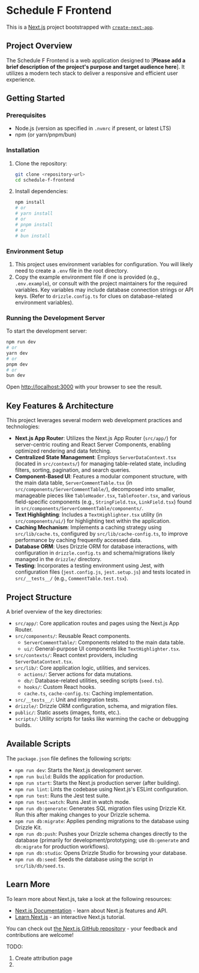 # Schedule F Frontend

This is a [Next.js](https://nextjs.org/) project bootstrapped with [`create-next-app`](https://nextjs.org/docs/app/api-reference/cli/create-next-app).

## Project Overview

The Schedule F Frontend is a web application designed to [**Please add a brief description of the project's purpose and target audience here**]. It utilizes a modern tech stack to deliver a responsive and efficient user experience.

## Getting Started

### Prerequisites

- Node.js (version as specified in `.nvmrc` if present, or latest LTS)
- npm (or yarn/pnpm/bun)

### Installation

1.  Clone the repository:
    ```bash
    git clone <repository-url>
    cd schedule-f-frontend
    ```
2.  Install dependencies:
    ```bash
    npm install
    # or
    # yarn install
    # or
    # pnpm install
    # or
    # bun install
    ```

### Environment Setup

1.  This project uses environment variables for configuration. You will likely need to create a `.env` file in the root directory.
2.  Copy the example environment file if one is provided (e.g., `.env.example`), or consult with the project maintainers for the required variables. Key variables may include database connection strings or API keys.
    (Refer to `drizzle.config.ts` for clues on database-related environment variables).

### Running the Development Server

To start the development server:

```bash
npm run dev
# or
yarn dev
# or
pnpm dev
# or
bun dev
```

Open [http://localhost:3000](http://localhost:3000) with your browser to see the result.

## Key Features & Architecture

This project leverages several modern web development practices and technologies:

*   **Next.js App Router**: Utilizes the Next.js App Router (`src/app/`) for server-centric routing and React Server Components, enabling optimized rendering and data fetching.
*   **Centralized State Management**: Employs `ServerDataContext.tsx` (located in `src/contexts/`) for managing table-related state, including filters, sorting, pagination, and search queries.
*   **Component-Based UI**: Features a modular component structure, with the main data table, `ServerCommentTable.tsx` (in `src/components/ServerCommentTable/`), decomposed into smaller, manageable pieces like `TableHeader.tsx`, `TableFooter.tsx`, and various field-specific components (e.g., `StringField.tsx`, `LinkField.tsx`) found in `src/components/ServerCommentTable/components/`.
*   **Text Highlighting**: Includes a `TextHighlighter.tsx` utility (in `src/components/ui/`) for highlighting text within the application.
*   **Caching Mechanism**: Implements a caching strategy using `src/lib/cache.ts`, configured by `src/lib/cache-config.ts`, to improve performance by caching frequently accessed data.
*   **Database ORM**: Uses Drizzle ORM for database interactions, with configuration in `drizzle.config.ts` and schema/migrations likely managed in the `drizzle/` directory.
*   **Testing**: Incorporates a testing environment using Jest, with configuration files (`jest.config.js`, `jest.setup.js`) and tests located in `src/__tests__/` (e.g., `CommentTable.test.tsx`).

## Project Structure

A brief overview of the key directories:

*   `src/app/`: Core application routes and pages using the Next.js App Router.
*   `src/components/`: Reusable React components.
    *   `ServerCommentTable/`: Components related to the main data table.
    *   `ui/`: General-purpose UI components like `TextHighlighter.tsx`.
*   `src/contexts/`: React context providers, including `ServerDataContext.tsx`.
*   `src/lib/`: Core application logic, utilities, and services.
    *   `actions/`: Server actions for data mutations.
    *   `db/`: Database-related utilities, seeding scripts (`seed.ts`).
    *   `hooks/`: Custom React hooks.
    *   `cache.ts`, `cache-config.ts`: Caching implementation.
*   `src/__tests__/`: Unit and integration tests.
*   `drizzle/`: Drizzle ORM configuration, schema, and migration files.
*   `public/`: Static assets (images, fonts, etc.).
*   `scripts/`: Utility scripts for tasks like warming the cache or debugging builds.

## Available Scripts

The `package.json` file defines the following scripts:

*   `npm run dev`: Starts the Next.js development server.
*   `npm run build`: Builds the application for production.
*   `npm run start`: Starts the Next.js production server (after building).
*   `npm run lint`: Lints the codebase using Next.js's ESLint configuration.
*   `npm run test`: Runs the Jest test suite.
*   `npm run test:watch`: Runs Jest in watch mode.
*   `npm run db:generate`: Generates SQL migration files using Drizzle Kit. Run this after making changes to your Drizzle schema.
*   `npm run db:migrate`: Applies pending migrations to the database using Drizzle Kit.
*   `npm run db:push`: Pushes your Drizzle schema changes directly to the database (primarily for development/prototyping; use `db:generate` and `db:migrate` for production workflows).
*   `npm run db:studio`: Opens Drizzle Studio for browsing your database.
*   `npm run db:seed`: Seeds the database using the script in `src/lib/db/seed.ts`.

## Learn More

To learn more about Next.js, take a look at the following resources:

- [Next.js Documentation](https://nextjs.org/docs) - learn about Next.js features and API.
- [Learn Next.js](https://nextjs.org/learn) - an interactive Next.js tutorial.

You can check out [the Next.js GitHub repository](https://github.com/vercel/next.js) - your feedback and contributions are welcome!

TODO: 
1. Create attribution page
2. 